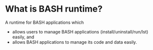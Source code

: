 # What is BASH runtime?

A runtime for BASH applications which
 - allows users to manage BASH applications (install/uninstall/run/lst) easily, and
 - allows BASH applications to manage its code and data easily.

